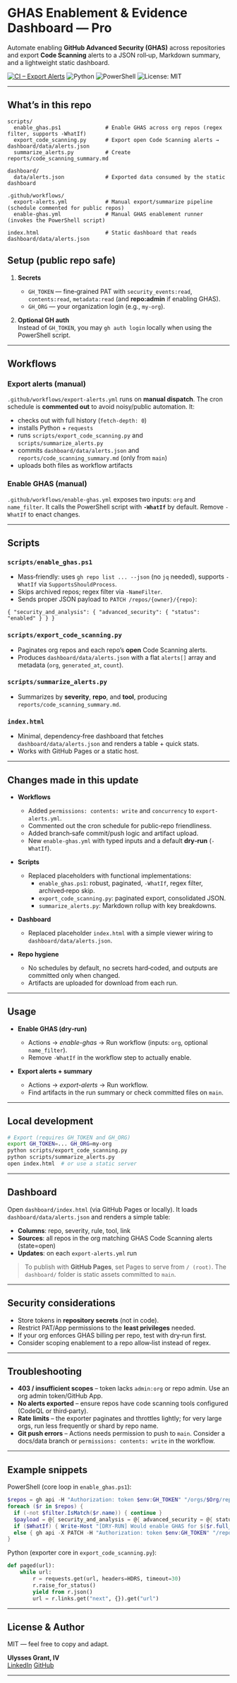 # GHAS Enablement & Evidence Dashboard — Pro

Automate enabling **GitHub Advanced Security (GHAS)** across repositories and export **Code Scanning** alerts to a JSON roll‑up, Markdown summary, and a lightweight static dashboard.

[![CI – Export Alerts](https://img.shields.io/github/actions/workflow/status/OWNER/REPO/export-alerts.yml?branch=main)](https://github.com/OWNER/REPO/actions/workflows/export-alerts.yml)
![Python](https://img.shields.io/badge/Python-3.11+-3776AB)
![PowerShell](https://img.shields.io/badge/PowerShell-7+-5391FE)
![License: MIT](https://img.shields.io/badge/License-MIT-green)

---

## What’s in this repo

```
scripts/
  enable_ghas.ps1              # Enable GHAS across org repos (regex filter, supports -WhatIf)
  export_code_scanning.py      # Export open Code Scanning alerts → dashboard/data/alerts.json
  summarize_alerts.py          # Create reports/code_scanning_summary.md

dashboard/
  data/alerts.json             # Exported data consumed by the static dashboard

.github/workflows/
  export-alerts.yml            # Manual export/summarize pipeline (schedule commented for public repos)
  enable-ghas.yml              # Manual GHAS enablement runner (invokes the PowerShell script)

index.html                     # Static dashboard that reads dashboard/data/alerts.json
```

## Setup (public repo safe)

1. **Secrets**
   - `GH_TOKEN` — fine‑grained PAT with `security_events:read`, `contents:read`, `metadata:read` (and **repo:admin** if enabling GHAS).
   - `GH_ORG` — your organization login (e.g., `my-org`).

2. **Optional GH auth**  
   Instead of `GH_TOKEN`, you may `gh auth login` locally when using the PowerShell script.

---

## Workflows

### Export alerts (manual)

`.github/workflows/export-alerts.yml` runs on **manual dispatch**. The cron schedule is **commented out** to avoid noisy/public automation. It:

- checks out with full history (`fetch-depth: 0`)
- installs Python + `requests`
- runs `scripts/export_code_scanning.py` and `scripts/summarize_alerts.py`
- commits `dashboard/data/alerts.json` and `reports/code_scanning_summary.md` (only from `main`)
- uploads both files as workflow artifacts

### Enable GHAS (manual)

`.github/workflows/enable-ghas.yml` exposes two inputs: `org` and `name_filter`. It calls the PowerShell script with **`-WhatIf`** by default. Remove `-WhatIf` to enact changes.

---

## Scripts

### `scripts/enable_ghas.ps1`

- Mass‑friendly: uses `gh repo list ... --json` (no `jq` needed), supports `-WhatIf` via `SupportsShouldProcess`.
- Skips archived repos; regex filter via `-NameFilter`.
- Sends proper JSON payload to `PATCH /repos/{owner}/{repo}`:

```jsonc
{ "security_and_analysis": { "advanced_security": { "status": "enabled" } } }
```

### `scripts/export_code_scanning.py`

- Paginates org repos and each repo’s **open** Code Scanning alerts.
- Produces `dashboard/data/alerts.json` with a flat `alerts[]` array and metadata (`org`, `generated_at`, `count`).

### `scripts/summarize_alerts.py`

- Summarizes by **severity**, **repo**, and **tool**, producing `reports/code_scanning_summary.md`.

### `index.html`

- Minimal, dependency‑free dashboard that fetches `dashboard/data/alerts.json` and renders a table + quick stats.
- Works with GitHub Pages or a static host.

---

## Changes made in this update

- **Workflows**
  - Added `permissions: contents: write` and `concurrency` to `export-alerts.yml`.
  - Commented out the cron schedule for public‑repo friendliness.
  - Added branch‑safe commit/push logic and artifact upload.
  - New `enable-ghas.yml` with typed inputs and a default **dry‑run** (`-WhatIf`).

- **Scripts**
  - Replaced placeholders with functional implementations:
    - `enable_ghas.ps1`: robust, paginated, `-WhatIf`, regex filter, archived‑repo skip.
    - `export_code_scanning.py`: paginated export, consolidated JSON.
    - `summarize_alerts.py`: Markdown rollup with key breakdowns.

- **Dashboard**
  - Replaced placeholder `index.html` with a simple viewer wiring to `dashboard/data/alerts.json`.

- **Repo hygiene**
  - No schedules by default, no secrets hard‑coded, and outputs are committed only when changed.
  - Artifacts are uploaded for download from each run.

---

## Usage

- **Enable GHAS (dry‑run)**
  - Actions → *enable-ghas* → Run workflow (inputs: `org`, optional `name_filter`).
  - Remove `-WhatIf` in the workflow step to actually enable.

- **Export alerts + summary**
  - Actions → *export-alerts* → Run workflow.
  - Find artifacts in the run summary or check committed files on `main`.

---

## Local development

```bash
# Export (requires GH_TOKEN and GH_ORG)
export GH_TOKEN=... GH_ORG=my-org
python scripts/export_code_scanning.py
python scripts/summarize_alerts.py
open index.html  # or use a static server
```

---

## Dashboard

Open `dashboard/index.html` (via GitHub Pages or locally). It loads `dashboard/data/alerts.json` and renders a simple table:

- **Columns**: repo, severity, rule, tool, link
- **Sources**: all repos in the org matching GHAS Code Scanning alerts (state=open)
- **Updates**: on each `export-alerts.yml` run

> To publish with **GitHub Pages**, set Pages to serve from `/ (root)`. The `dashboard/` folder is static assets committed to `main`.

---

## Security considerations

- Store tokens in **repository secrets** (not in code).  
- Restrict PAT/App permissions to the **least privileges** needed.  
- If your org enforces GHAS billing per repo, test with dry‑run first.  
- Consider scoping enablement to a repo allow‑list instead of regex.

---

## Troubleshooting

- **403 / insufficient scopes** – token lacks `admin:org` or repo admin. Use an org admin token/GitHub App.  
- **No alerts exported** – ensure repos have code scanning tools configured (CodeQL or third‑party).  
- **Rate limits** – the exporter paginates and throttles lightly; for very large orgs, run less frequently or shard by repo name.  
- **Git push errors** – Actions needs permission to push to `main`. Consider a docs/data branch or `permissions: contents: write` in the workflow.

---

## Example snippets

PowerShell (core loop in `enable_ghas.ps1`):
```powershell
$repos = gh api -H "Authorization: token $env:GH_TOKEN" "/orgs/$Org/repos?per_page=100" | ConvertFrom-Json
foreach ($r in $repos) {
  if (-not $filter.IsMatch($r.name)) { continue }
  $payload = @{ security_and_analysis = @{ advanced_security = @{ status = "enabled" } } } | ConvertTo-Json
  if ($WhatIf) { Write-Host "[DRY-RUN] Would enable GHAS for $($r.full_name)" }
  else { gh api -X PATCH -H "Authorization: token $env:GH_TOKEN" "/repos/$($r.full_name)" -F "security_and_analysis=$payload" | Out-Null }
}
```

Python (exporter core in `export_code_scanning.py`):
```python
def paged(url):
    while url:
        r = requests.get(url, headers=HDRS, timeout=30)
        r.raise_for_status()
        yield from r.json()
        url = r.links.get("next", {}).get("url")
```

---

## License & Author

MIT — feel free to copy and adapt.

**Ulysses Grant, IV**  
[LinkedIn](https://www.linkedin.com/in/usgrant4/) 
[GitHub](https://github.com/usgrant4)

---
